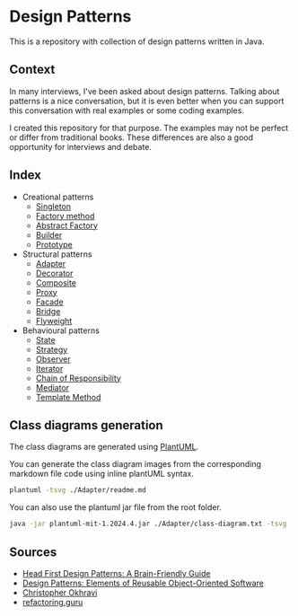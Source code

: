 # Design Patterns

This is a repository with collection of design patterns written in Java.

## Context

In many interviews, I've been asked about design patterns. Talking about patterns is a nice conversation, but it is even better when you can support this conversation with real examples or some coding examples. 

I created this repository for that purpose. The examples may not be perfect or differ from traditional books. These differences are also a good opportunity for interviews and debate.


## Index

- Creational patterns
  - [Singleton](./Singleton/readme.md)
  - [Factory method](./FactoryMethod/readme.md)
  - [Abstract Factory](./AbstractFactory/readme.md)
  - [Builder](./Builder/readme.md)
  - [Prototype](./Prototype/readme.md)
- Structural patterns
  - [Adapter](./Adapter/readme.md)
  - [Decorator](./Decorator/readme.md)
  - [Composite](./Composite/readme.md)
  - [Proxy](./Proxy/readme.md)
  - [Facade](./Facade/readme.md)
  - [Bridge](./Bridge/readme.md)
  - [Flyweight](./Flyweight/readme.md)
- Behavioural patterns
  - [State](./State/readme.md)
  - [Strategy](./Strategy/readme.md)
  - [Observer](./Observer/readme.md)
  - [Iterator](./Iterator/readme.md)
  - [Chain of Responsibility](./ChainOfResponsibility/readme.md)
  - [Mediator](./Mediator/readme.md)
  - [Template Method](./TemplateMethod/readme.md)

## Class diagrams generation

The class diagrams are generated using [PlantUML](https://github.com/plantuml/plantuml).

You can generate the class diagram images from the corresponding markdown file code using inline plantUML syntax. 

```bash
plantuml -tsvg ./Adapter/readme.md
```

You can also use the plantuml jar file from the root folder. 

```bash
java -jar plantuml-mit-1.2024.4.jar ./Adapter/class-diagram.txt -tsvg
```

## Sources

- [Head First Design Patterns: A Brain-Friendly Guide](https://www.amazon.es/Head-First-Design-Patterns-Brain-Friendly/dp/0596007124)
- [Design Patterns: Elements of Reusable Object-Oriented Software](https://www.amazon.es/Design-Patterns-Object-Oriented-professional-computing/dp/0201633612/ref=sr_1_1?crid=30YLYC2BJ44GZ&dib=eyJ2IjoiMSJ9.mTRaTOPYqsPcUsGD8azntQBwoQYmLa7486oAF-n21nbQ7yYTsdNkG3R4XYMdy6UdpS6Iz5lg8NdWCrTCapG5YAoOIBWjwu5J4NTr08k4JTKngAO65WDusp74lJ0GZFV9ytGeE-_150kxgn6KlJwa3gJ2b09-rUZnwcDo8jQKggZ8tD97TlUGSwZuVebyUW3d1ebt9zIVVO9vwIGCgZPDxlob_9Vwbja5woc0qbdV4XhItfaxsqv-RzLmxqLG1FoFjXu41IPBTJNRw5lYKmpQrCY9YZdBMZ3puvIM7WcoCRE.5L5CrPNNq1b77Mpj0sUDS0s8VMkPUbeILkQ5FNnSJUs&dib_tag=se&keywords=design+patterns&qid=1714663646&sprefix=design+pa%2Caps%2C114&sr=8-1)
- [Christopher Okhravi](https://www.youtube.com/playlist?list=PLrhzvIcii6GNjpARdnO4ueTUAVR9eMBpc)
- [refactoring.guru](https://refactoring.guru/design-patterns/)